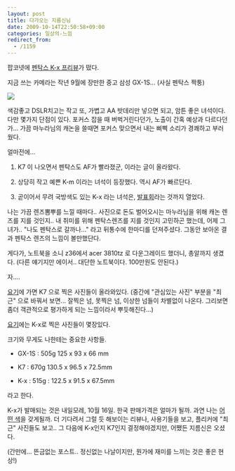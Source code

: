 ```yaml
---
layout: post
title: 다가오는 지름신님
date: 2009-10-14T22:50:58+09:00
categories: 일상의-느낌
redirect_from:
  - /1159
---
```




팝코넷에 <a title="[http://popco.net/zboard/view.php?id=just_arrived&amp;no=111]로 이동합니다." target="_blank" href="http://popco.net/zboard/view.php?id=just_arrived&amp;no=111">펜탁스 K-x 프리뷰</a>가 떴다.

지금 쓰는 카메라는 작년 9월에 장만한 중고 삼성 GX-1S... (사실 펜탁스 짝퉁)

![ ](/assets/media/http:__cfs9.tistory.com_upload_control_download.blog?fhandle=YmxvZzE5NTkyN0BmczkudGlzdG9yeS5jb206L2F0dGFjaC8wLzI0MDAwMDAwMDAwMC5qcGc%3D)

색감좋고 DSLR치고는 작고 또, 가볍고 AA 밧데리만 넣으면 되고, 암튼 좋은 녀석이다. 다만 몇가지 단점이 있다. 포커스 잡을 때 버벅거린다던가, 노출이 간혹 예상과 다르다던가... 가끔 마누라님의 캐논을 쓸때면 포커스 맞으면서 내는 삐삑 소리가 경쾌하고 부러웠다.

얼마전에...

 

1. K7 이 나오면서 펜탁스도 AF가 빨라졌군, 이라는 글이 올라왔다.

2. 상당히 작고 예쁜 K-m 이라는 녀석이 등장했다. 역시 AF가 빠르단다.

3. 곧이어서 무려 국방색도 있는 K-x 라는 녀석은, <a title="[http://발표회를 하는것은 펜탁스로서 5년만]로 이동합니다." target="_blank" href="http://%EB%B0%9C%ED%91%9C%ED%9A%8C%EB%A5%BC%20%ED%95%98%EB%8A%94%EA%B2%83%EC%9D%80%20%ED%8E%9C%ED%83%81%EC%8A%A4%EB%A1%9C%EC%84%9C%205%EB%85%84%EB%A7%8C">발표회</a>라는 것까지 열었다.

나는 가끔 렌즈뽐뿌를 느낄 때마다.. 사진으로 돈도 벌어오시는 마누라님을 위해 캐논 렌즈를 지를 것인지.. 내 취미를 위해 펜탁스렌즈를 지를 것인지 고민하곤 했는데, 어제 그녀가.. "나도 펜탁스로 갈까나..." 라고 뒤통수에 한마디를 던져주셨다. 그동안 보아온 결과 펜탁스 렌즈의 느낌이 볼만했단다.

게다가, 노트북을 소니 z36에서 acer 3810tz 로 다운그레이드 했더니, 총알까지 생겼다. (다른 얘기지만 에이서.. 대단한 노트북이다. 100만원도 안된다.)

자....

<a title="[http://www.flickr.com/cameras/pentax/k-7/]로 이동합니다." target="_blank" href="http://www.flickr.com/cameras/pentax/k-7/">요기</a>에 가면 K7 으로 찍은 사진들이 올라와있다. (중간에 "관심있는 사진" 부분을 "최근" 으로 바꿔서 보면... 잘찍은 넘, 못찍은 넘, 이상한 넘들이 차별없이 나온다. 그리보면 좀더 객관적으로 평가하게 되는 느낌이라서 뿌듯해진다...)

<a title="[http://www.flickr.com/photos/29738823@N02/]로 이동합니다." target="_blank" href="http://www.flickr.com/photos/29738823@N02/">요기</a>에는 K-x로 찍은 사진들이 몇장있다.

크기와 무게도 나한테는 중요한 사항들.

* GX-1S : 505g 125 x 93 x 66 mm

* K7 : 670g 130.5 x 96.5 x 72.5mm

* K-x : 515g : 122.5 x 91.5 x 67.5mm

라고 한다.

K-x가 발매되는 것은 내일모레, 10월 16일. 한국 판매가격은 얼마가 될까. 과연 나는 <a title="[http://www.mujinism.com/1116]로 이동합니다." target="_blank" href="http://www.camera-pentax.jp/k-x/">어떤 색</a>을 갖게될까. 더 기다려서 그럴 듯 해보이는 리뷰나, 사용기들을 보고, 플리커에 "최근" 사진들도 보고.. 그 다음에 K-x인지 K7인지 결정해야겠지만, 어쨌든 지름신은 오셨다.

(간만에... 뜬금없는 포스트.. 정신없는 나날이지만, 뭔가에 재미를 느끼는 것은 좋은 현상!)

<a href="http://jinto.pe.kr/968">

</a>


